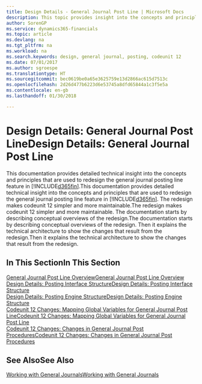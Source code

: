 ```yaml
---
title: Design Details - General Journal Post Line | Microsoft Docs
description: This topic provides insight into the concepts and principles that are used to redesign the general journal posting line feature in Finance and Operations, Business edition.
author: SorenGP
ms.service: dynamics365-financials
ms.topic: article
ms.devlang: na
ms.tgt_pltfrm: na
ms.workload: na
ms.search.keywords: design, general journal, posting, codeunit 12
ms.date: 07/01/2017
ms.author: sgroespe
ms.translationtype: HT
ms.sourcegitcommit: bec0619be0a65e3625759e13d2866ac615d7513c
ms.openlocfilehash: 2d26d477b6223d6e53745a8dfd65844a1c3f5e5a
ms.contentlocale: en-gb
ms.lasthandoff: 01/30/2018

---
```

# <a name="design-details-general-journal-post-line"></a><span data-ttu-id="8776b-103">Design Details: General Journal Post Line</span><span class="sxs-lookup"><span data-stu-id="8776b-103">Design Details: General Journal Post Line</span></span>
<span data-ttu-id="8776b-104">This documentation provides detailed technical insight into the concepts and principles that are used to redesign the general journal posting line feature in [!INCLUDE[d365fin](includes/d365fin_md.md)].</span><span class="sxs-lookup"><span data-stu-id="8776b-104">This documentation provides detailed technical insight into the concepts and principles that are used to redesign the general journal posting line feature in [!INCLUDE[d365fin](includes/d365fin_md.md)].</span></span> <span data-ttu-id="8776b-105">The redesign makes codeunit 12 simpler and more maintainable.</span><span class="sxs-lookup"><span data-stu-id="8776b-105">The redesign makes codeunit 12 simpler and more maintainable.</span></span> <span data-ttu-id="8776b-106">The documentation starts by describing conceptual overviews of the redesign.</span><span class="sxs-lookup"><span data-stu-id="8776b-106">The documentation starts by describing conceptual overviews of the redesign.</span></span> <span data-ttu-id="8776b-107">Then it explains the technical architecture to show the changes that result from the redesign.</span><span class="sxs-lookup"><span data-stu-id="8776b-107">Then it explains the technical architecture to show the changes that result from the redesign.</span></span>  

## <a name="in-this-section"></a><span data-ttu-id="8776b-108">In This Section</span><span class="sxs-lookup"><span data-stu-id="8776b-108">In This Section</span></span>  
[<span data-ttu-id="8776b-109">General Journal Post Line Overview</span><span class="sxs-lookup"><span data-stu-id="8776b-109">General Journal Post Line Overview</span></span>](design-details-general-journal-post-line-overview.md)  
[<span data-ttu-id="8776b-110">Design Details: Posting Interface Structure</span><span class="sxs-lookup"><span data-stu-id="8776b-110">Design Details: Posting Interface Structure</span></span>](design-details-posting-interface-structure.md)  
[<span data-ttu-id="8776b-111">Design Details: Posting Engine Structure</span><span class="sxs-lookup"><span data-stu-id="8776b-111">Design Details: Posting Engine Structure</span></span>](design-details-posting-engine-structure.md)  
[<span data-ttu-id="8776b-112">Codeunit 12 Changes: Mapping Global Variables for General Journal Post Line</span><span class="sxs-lookup"><span data-stu-id="8776b-112">Codeunit 12 Changes: Mapping Global Variables for General Journal Post Line</span></span>](design-details-codeunit-12-changes-mapping-global-variables-for-general-journal-post-line.md)  
[<span data-ttu-id="8776b-113">Codeunit 12 Changes: Changes in General Journal Post Procedures</span><span class="sxs-lookup"><span data-stu-id="8776b-113">Codeunit 12 Changes: Changes in General Journal Post Procedures</span></span>](design-details-codeunit-12-changes-changes-in-general-journal-post-procedures.md)  

## <a name="see-also"></a><span data-ttu-id="8776b-114">See Also</span><span class="sxs-lookup"><span data-stu-id="8776b-114">See Also</span></span>  
[<span data-ttu-id="8776b-115">Working with General Journals</span><span class="sxs-lookup"><span data-stu-id="8776b-115">Working with General Journals</span></span>](ui-work-general-journals.md)

